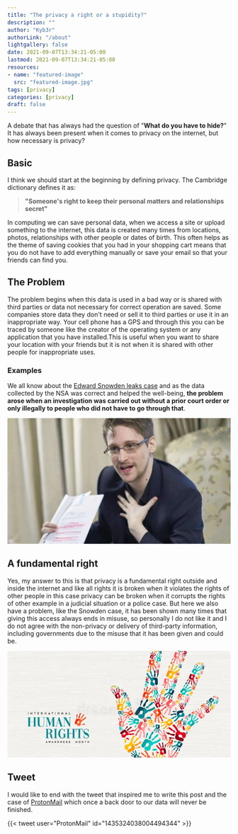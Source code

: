 ```yaml
---
title: "The privacy a right or a stupidity?"
description: ""
author: "Kyb3r"
authorLink: "/about"
lightgallery: false
date: 2021-09-07T13:34:21-05:00
lastmod: 2021-09-07T13:34:21-05:00
resources:
- name: "featured-image"
  src: "featured-image.jpg"
tags: [privacy]
categories: [privacy]
draft: false
---
```

A debate that has always had the question of "**What do you have to hide?**" It has always been present when it comes to privacy on the internet, but how necessary is privacy?

## Basic
I think we should start at the beginning by defining privacy. The Cambridge dictionary defines it as:

> **"Someone's right to keep their personal matters and relationships secret"**

In computing we can save personal data, when we access a site or upload something to the internet, this data is created many times from locations, photos, relationships with other people or dates of birth. This often helps as the theme of saving cookies that you had in your shopping cart means that you do not have to add everything manually or save your email so that your friends can find you.

## The Problem

The problem begins when this data is used in a bad way or is shared with third parties or data not necessary for correct operation are saved. Some companies store data they don't need or sell it to third parties or use it in an inappropriate way. Your cell phone has a GPS and through this you can be traced by someone like the creator of the operating system or any application that you have installed.This is useful when you want to share your location with your friends but it is not when it is shared with other people for inappropriate uses.

### Examples

We all know about the [Edward Snowden leaks case](https://en.wikipedia.org/wiki/Edward_Snowden) and as the data collected by the NSA was correct and helped the well-being, **the problem arose when an investigation was carried out without a prior court order or only illegally to people who did not have to go through that**.

![Snowden](snowden.jpeg)

## A fundamental right
Yes, my answer to this is that privacy is a fundamental right outside and inside the internet and like all rights it is broken when it violates the rights of other people in this case privacy can be broken when it corrupts the rights of other example in a judicial situation or a police case. But here we also have a problem, like the Snowden case, it has been shown many times that giving this access always ends in misuse, so personally I do not like it and I do not agree with the non-privacy or delivery of third-party information, including governments due to the misuse that it has been given and could be.

![Rights](rights.jpeg)

## Tweet

I would like to end with the tweet that inspired me to write this post and the case of [ProtonMail](https://twitter.com/tenacioustek/status/1434604102676271106) which once a back door to our data will never be finished.

{{< tweet user="ProtonMail" id="1435324038004494344" >}}
